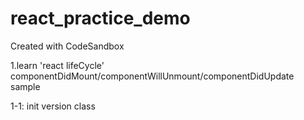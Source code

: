 # react_practice_demo
Created with CodeSandbox

1.learn 'react lifeCycle'
componentDidMount/componentWillUnmount/componentDidUpdate sample

1-1: init version class


